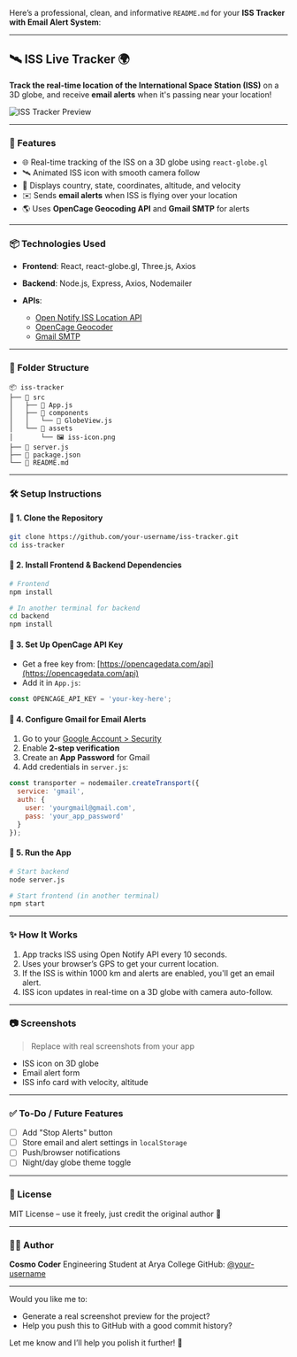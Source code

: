 Here’s a professional, clean, and informative `README.md` for your **ISS Tracker with Email Alert System**:

---

## 🛰️ ISS Live Tracker 🌍

**Track the real-time location of the International Space Station (ISS)** on a 3D globe, and receive **email alerts** when it's passing near your location!

![ISS Tracker Preview](https://upload.wikimedia.org/wikipedia/commons/d/d0/ISS-64_ISS_Tracking_Map.jpg) <!-- Replace with actual screenshot if available -->

---

### 🚀 Features

* 🌐 Real-time tracking of the ISS on a 3D globe using `react-globe.gl`
* 🛰️ Animated ISS icon with smooth camera follow
* 📍 Displays country, state, coordinates, altitude, and velocity
* ✉️ Sends **email alerts** when ISS is flying over your location
* 🌎 Uses **OpenCage Geocoding API** and **Gmail SMTP** for alerts

---

### 📦 Technologies Used

* **Frontend**: React, react-globe.gl, Three.js, Axios
* **Backend**: Node.js, Express, Axios, Nodemailer
* **APIs**:

  * [Open Notify ISS Location API](http://open-notify.org/Open-Notify-API/ISS-Location-Now/)
  * [OpenCage Geocoder](https://opencagedata.com/)
  * [Gmail SMTP](https://support.google.com/accounts/answer/185833?hl=en)

---

### 📁 Folder Structure

```
📦 iss-tracker
├── 📁 src
│   ├── 📄 App.js
│   ├── 📁 components
│   │   └── 📄 GlobeView.js
│   └── 📁 assets
│       └── 🖼️ iss-icon.png
├── 📄 server.js
├── 📄 package.json
└── 📄 README.md
```

---

### 🛠️ Setup Instructions

#### 🔹 1. Clone the Repository

```bash
git clone https://github.com/your-username/iss-tracker.git
cd iss-tracker
```

#### 🔹 2. Install Frontend & Backend Dependencies

```bash
# Frontend
npm install

# In another terminal for backend
cd backend
npm install
```

#### 🔹 3. Set Up OpenCage API Key

* Get a free key from: [https://opencagedata.com/api](https://opencagedata.com/api)
* Add it in `App.js`:

```js
const OPENCAGE_API_KEY = 'your-key-here';
```

#### 🔹 4. Configure Gmail for Email Alerts

1. Go to your [Google Account > Security](https://myaccount.google.com/security)
2. Enable **2-step verification**
3. Create an **App Password** for Gmail
4. Add credentials in `server.js`:

```js
const transporter = nodemailer.createTransport({
  service: 'gmail',
  auth: {
    user: 'yourgmail@gmail.com',
    pass: 'your_app_password'
  }
});
```

#### 🔹 5. Run the App

```bash
# Start backend
node server.js

# Start frontend (in another terminal)
npm start
```

---

### ✨ How It Works

1. App tracks ISS using Open Notify API every 10 seconds.
2. Uses your browser’s GPS to get your current location.
3. If the ISS is within 1000 km and alerts are enabled, you'll get an email alert.
4. ISS icon updates in real-time on a 3D globe with camera auto-follow.

---

### 📷 Screenshots

> Replace with real screenshots from your app

* ISS icon on 3D globe
* Email alert form
* ISS info card with velocity, altitude

---

### ✅ To-Do / Future Features

* [ ] Add "Stop Alerts" button
* [ ] Store email and alert settings in `localStorage`
* [ ] Push/browser notifications
* [ ] Night/day globe theme toggle

---

### 📄 License

MIT License – use it freely, just credit the original author 🙌

---

### 👨‍💻 Author

**Cosmo Coder**
Engineering Student at Arya College
GitHub: [@your-username](https://github.com/your-username)

---

Would you like me to:

* Generate a real screenshot preview for the project?
* Help you push this to GitHub with a good commit history?

Let me know and I’ll help you polish it further! 🚀
